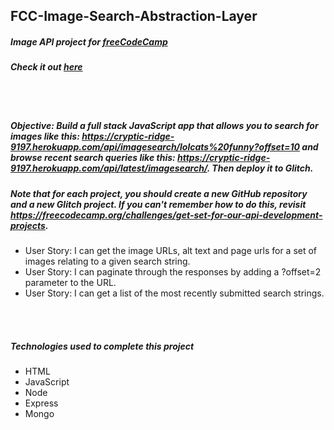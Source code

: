 ## FCC-Image-Search-Abstraction-Layer
##### Image API project for [freeCodeCamp](https://www.freecodecamp.org/)
##### Check it out [here](https://web-searcher.glitch.me/)

<br/>
<br/>

##### Objective: Build a full stack JavaScript app that allows you to search for images like this: https://cryptic-ridge-9197.herokuapp.com/api/imagesearch/lolcats%20funny?offset=10 and browse recent search queries like this: https://cryptic-ridge-9197.herokuapp.com/api/latest/imagesearch/. Then deploy it to Glitch.
##### Note that for each project, you should create a new GitHub repository and a new Glitch project. If you can't remember how to do this, revisit https://freecodecamp.org/challenges/get-set-for-our-api-development-projects.
- User Story: I can get the image URLs, alt text and page urls for a set of images relating to a given search string.
- User Story: I can paginate through the responses by adding a ?offset=2 parameter to the URL.
- User Story: I can get a list of the most recently submitted search strings.

<br/>
<br/>

##### Technologies used to complete this project
- HTML
- JavaScript
- Node
- Express
- Mongo
